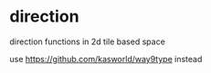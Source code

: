 # direction
direction functions in 2d tile based space

use https://github.com/kasworld/way9type instead

